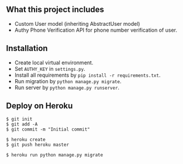 ## What this project includes

- Custom User model (inheriting AbstractUser model)
- Authy Phone Verification API for phone number verification of user.

## Installation

- Create local virtual environment.
- Set `AUTHY_KEY` in `settings.py`.
- Install all requirements by `pip install -r requirements.txt`.
- Run migration by `python manage.py migrate`.
- Run server by `python manage.py runserver`.

## Deploy on Heroku

    $ git init
    $ git add -A
    $ git commit -m "Initial commit"

    $ heroku create
    $ git push heroku master

    $ heroku run python manage.py migrate
